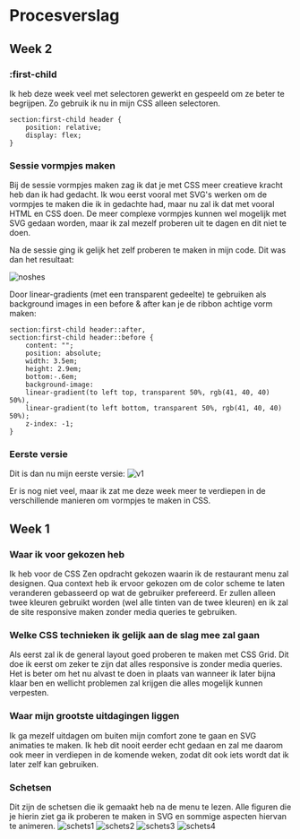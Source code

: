 # Procesverslag
## Week 2

### :first-child
Ik heb deze week veel met selectoren gewerkt en gespeeld om ze beter te begrijpen. Zo gebruik ik nu in mijn CSS alleen selectoren. 
```
section:first-child header {
    position: relative;
    display: flex;
}
```
### Sessie vormpjes maken
Bij de sessie vormpjes maken zag ik dat je met CSS meer creatieve kracht heb dan ik had gedacht. Ik wou eerst vooral met SVG's werken om de vormpjes te maken die ik in gedachte had, maar nu zal ik dat met vooral HTML en CSS doen. De meer complexe vormpjes kunnen wel mogelijk met SVG gedaan worden, maar ik zal mezelf proberen uit te dagen en dit niet te doen.

Na de sessie ging ik gelijk het zelf proberen te maken in mijn code. Dit was dan het resultaat:

![noshes](https://github.com/lamartm/css-to-the-rescue-2021/blob/master/schetsen/noshes.PNG)

Door linear-gradients (met een transparent gedeelte) te gebruiken als background images in een before & after kan je de ribbon achtige vorm maken:
```
section:first-child header::after, 
section:first-child header::before {
    content: "";
    position: absolute;
    width: 3.5em;
    height: 2.9em;
    bottom:-.6em;
    background-image: 
    linear-gradient(to left top, transparent 50%, rgb(41, 40, 40) 50%),
    linear-gradient(to left bottom, transparent 50%, rgb(41, 40, 40) 50%);
    z-index: -1;
}
```
### Eerste versie
Dit is dan nu mijn eerste versie:
![v1](https://github.com/lamartm/css-to-the-rescue-2021/blob/master/schetsen/v1.PNG)

Er is nog niet veel, maar ik zat me deze week meer te verdiepen in de verschillende manieren om vormpjes te maken in CSS. 

## Week 1

### Waar ik voor gekozen heb
Ik heb voor de CSS Zen opdracht gekozen waarin ik de restaurant menu zal designen. Qua context heb ik ervoor gekozen om de color scheme te laten veranderen gebasseerd op wat de gebruiker prefereerd. Er zullen alleen twee kleuren gebruikt worden (wel alle tinten van de twee kleuren) en ik zal de site responsive maken zonder media queries te gebruiken.

### Welke CSS technieken ik gelijk aan de slag mee zal gaan
Als eerst zal ik de general layout goed proberen te maken met CSS Grid. Dit doe ik eerst om zeker te zijn dat alles responsive is zonder media queries. Het is beter om het nu alvast te doen in plaats van wanneer ik later bijna klaar ben en wellicht problemen zal krijgen die alles mogelijk kunnen verpesten.

### Waar mijn grootste uitdagingen liggen
Ik ga mezelf uitdagen om buiten mijn comfort zone te gaan en SVG animaties te maken. Ik heb dit nooit eerder echt gedaan en zal me daarom ook meer in verdiepen in de komende weken, zodat dit ook iets wordt dat ik later zelf kan gebruiken.

### Schetsen
Dit zijn de schetsen die ik gemaakt heb na de menu te lezen. Alle figuren die je hierin ziet ga ik proberen te maken in SVG en sommige aspecten hiervan te animeren. 
![schets1](https://github.com/lamartm/css-to-the-rescue-2021/blob/master/schetsen/schets4.jpeg)
![schets2](https://github.com/lamartm/css-to-the-rescue-2021/blob/master/schetsen/schets3.jpeg)
![schets3](https://github.com/lamartm/css-to-the-rescue-2021/blob/master/schetsen/schets2.jpeg)
![schets4](https://github.com/lamartm/css-to-the-rescue-2021/blob/master/schetsen/schets1.jpeg)


